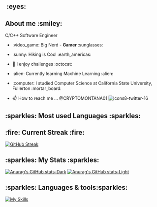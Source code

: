 <h2><img src="https://komarev.com/ghpvc/?username=DaveBeCoding&style=flat-square&color=blue" alt=""/> :eyes:</h2>

<h2> About me :smiley: </h2>
<p>C/C++ Software Engineer</p>

- <p>:video_game: Big Nerd - <strong> Gamer </strong>:sunglasses:</p>
- <p>:sunny: Hiking is Cool :earth_americas:</p>
- <p>👋 I enjoy challenges :octocat: </p>
- <p>:alien: Currently learning Machine Learning :alien:</p>
- <p>:computer: I studied Computer Science at California State University, Fullerton :mortar_board:</p>  

- 📫 How to reach me ... @CRYPTOMONTANA01 ![icons8-twitter-16](https://user-images.githubusercontent.com/70411835/168958894-1b2be630-5859-40ec-9648-227ec63111f5.png)

<!-- - 👋 Hi, I’m @DaveBeCoding
- 👀 I’m interested in ... Machine Learning research :computer:
- 🌱 I’m currently learning ... DevOps :checkered_flag:
- 💞️ I’m looking to collaborate on ... Cool Stuff, Dude :us:
- 📫 How to reach me ... @CRYPTOMONTANA01 ![icons8-twitter-16](https://user-images.githubusercontent.com/70411835/168958894-1b2be630-5859-40ec-9648-227ec63111f5.png)
 -->

<h2>:sparkles: Most used Languages :sparkles: </h2>

<!-- replace -->


<h2>:fire: Current Streak :fire:</h2>

[![GitHub Streak](https://streak-stats.demolab.com/?user=DaveBeCoding&theme=radical)](https://git.io/streak-stats)

<h2>:sparkles: My Stats :sparkles: </h2>

[![Anurag's GitHub stats-Dark](https://github-readme-stats.vercel.app/api?username=DaveBeCoding&show_icons=true&theme=radical)](https://github.com/anuraghazra/github-readme-stats#gh-dark-mode-only)
[![Anurag's GitHub stats-Light](https://github-readme-stats.vercel.app/api?username=DaveBeCoding&show_icons=true&theme=radical)](https://github.com/anuraghazra/github-readme-stats#gh-light-mode-only)

<h2>:sparkles: Languages & tools:sparkles: </h2>

[![My Skills](https://skillicons.dev/icons?i=cpp,c,cmake,py,bash,github,js,docker,react,neovim,nodejs,md,aws,tensorflow,jenkins,gitlab,firbase,django,md,qt,raspberrypi,visualstudio,vscode,vue,vim,linux)](https://skillicons.dev)

<!---
DaveBeCoding/DaveBeCoding is a ✨ special ✨ repository because its `README.md` (this file) appears on your GitHub profile.
You can click the Preview link to take a look at your changes.
--->

